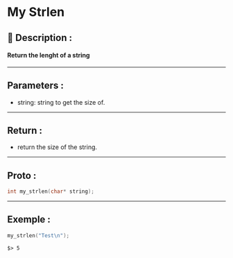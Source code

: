 # My Strlen

## 📝 Description :
#### Return the lenght of a string
---
## Parameters :
- string: string to get the size of.
---
## Return :
- return the size of the string.
---
## Proto :
```c
int my_strlen(char* string);
```
---
## Exemple : 
```c
my_strlen("Test\n");
```
```$> 5```

